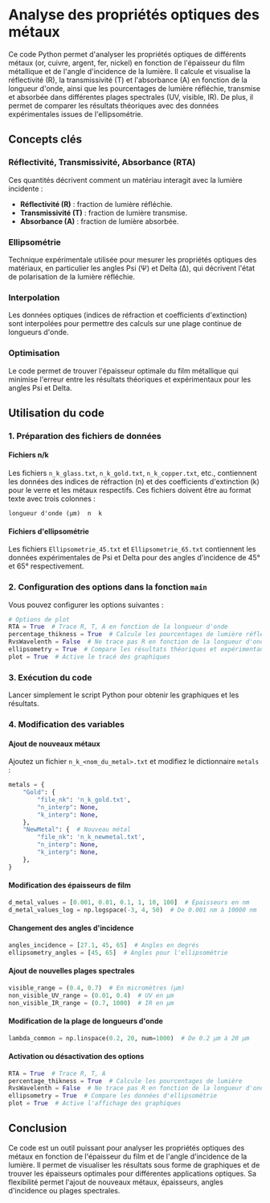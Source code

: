 # Analyse des propriétés optiques des métaux

Ce code Python permet d'analyser les propriétés optiques de différents métaux (or, cuivre, argent, fer, nickel) en fonction de l'épaisseur du film métallique et de l'angle d'incidence de la lumière. Il calcule et visualise la réflectivité (R), la transmissivité (T) et l'absorbance (A) en fonction de la longueur d'onde, ainsi que les pourcentages de lumière réfléchie, transmise et absorbée dans différentes plages spectrales (UV, visible, IR). De plus, il permet de comparer les résultats théoriques avec des données expérimentales issues de l'ellipsométrie.

## Concepts clés

### Réflectivité, Transmissivité, Absorbance (RTA)
Ces quantités décrivent comment un matériau interagit avec la lumière incidente :
- **Réflectivité (R)** : fraction de lumière réfléchie.
- **Transmissivité (T)** : fraction de lumière transmise.
- **Absorbance (A)** : fraction de lumière absorbée.

### Ellipsométrie
Technique expérimentale utilisée pour mesurer les propriétés optiques des matériaux, en particulier les angles Psi (Ψ) et Delta (Δ), qui décrivent l'état de polarisation de la lumière réfléchie.

### Interpolation
Les données optiques (indices de réfraction et coefficients d'extinction) sont interpolées pour permettre des calculs sur une plage continue de longueurs d'onde.

### Optimisation
Le code permet de trouver l'épaisseur optimale du film métallique qui minimise l'erreur entre les résultats théoriques et expérimentaux pour les angles Psi et Delta.

## Utilisation du code

### 1. Préparation des fichiers de données

#### Fichiers n/k
Les fichiers `n_k_glass.txt`, `n_k_gold.txt`, `n_k_copper.txt`, etc., contiennent les données des indices de réfraction (n) et des coefficients d'extinction (k) pour le verre et les métaux respectifs. Ces fichiers doivent être au format texte avec trois colonnes :
```
longueur d'onde (µm)  n  k
```

#### Fichiers d'ellipsométrie
Les fichiers `Ellipsometrie_45.txt` et `Ellipsometrie_65.txt` contiennent les données expérimentales de Psi et Delta pour des angles d'incidence de 45° et 65° respectivement.

### 2. Configuration des options dans la fonction `main`

Vous pouvez configurer les options suivantes :
```python
# Options de plot
RTA = True  # Trace R, T, A en fonction de la longueur d'onde
percentage_thikness = True  # Calcule les pourcentages de lumière réfléchie, transmise et absorbée
RvsWavelenth = False  # Ne trace pas R en fonction de la longueur d'onde
ellipsometry = True  # Compare les résultats théoriques et expérimentaux pour l'ellipsométrie
plot = True  # Active le tracé des graphiques
```

### 3. Exécution du code
Lancer simplement le script Python pour obtenir les graphiques et les résultats.

### 4. Modification des variables

#### Ajout de nouveaux métaux
Ajoutez un fichier `n_k_<nom_du_metal>.txt` et modifiez le dictionnaire `metals` :
```python
metals = {
    "Gold": {
        "file_nk": 'n_k_gold.txt',
        "n_interp": None,
        "k_interp": None,
    },
    "NewMetal": {  # Nouveau métal
        "file_nk": 'n_k_newmetal.txt',
        "n_interp": None,
        "k_interp": None,
    },
}
```

#### Modification des épaisseurs de film
```python
d_metal_values = [0.001, 0.01, 0.1, 1, 10, 100]  # Épaisseurs en nm
d_metal_values_log = np.logspace(-3, 4, 50)  # De 0.001 nm à 10000 nm
```

#### Changement des angles d'incidence
```python
angles_incidence = [27.1, 45, 65]  # Angles en degrés
ellipsometry_angles = [45, 65]  # Angles pour l'ellipsométrie
```

#### Ajout de nouvelles plages spectrales
```python
visible_range = (0.4, 0.7)  # En micromètres (µm)
non_visible_UV_range = (0.01, 0.4)  # UV en µm
non_visible_IR_range = (0.7, 1000)  # IR en µm
```

#### Modification de la plage de longueurs d'onde
```python
lambda_common = np.linspace(0.2, 20, num=1000)  # De 0.2 µm à 20 µm
```

#### Activation ou désactivation des options
```python
RTA = True  # Trace R, T, A
percentage_thikness = True  # Calcule les pourcentages de lumière
RvsWavelenth = False  # Ne trace pas R en fonction de la longueur d'onde
ellipsometry = True  # Compare les données d'ellipsométrie
plot = True  # Active l'affichage des graphiques
```

## Conclusion
Ce code est un outil puissant pour analyser les propriétés optiques des métaux en fonction de l'épaisseur du film et de l'angle d'incidence de la lumière. Il permet de visualiser les résultats sous forme de graphiques et de trouver les épaisseurs optimales pour différentes applications optiques. Sa flexibilité permet l'ajout de nouveaux métaux, épaisseurs, angles d'incidence ou plages spectrales.
